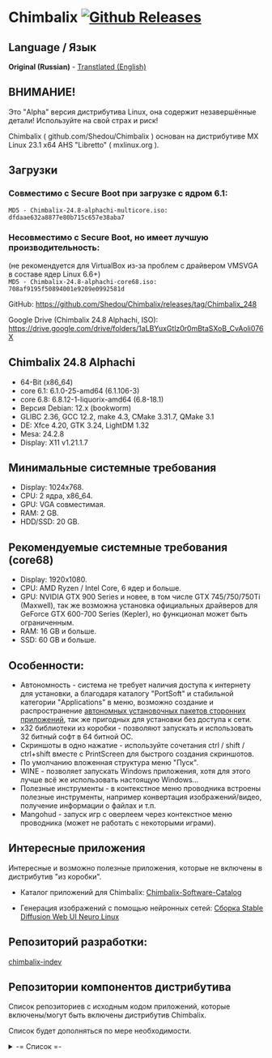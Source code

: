 # Chimbalix [![Github Releases](https://img.shields.io/github/downloads/Shedou/Chimbalix/total.svg)](https://github.com/Shedou/Chimbalix/releases)

## Language / Язык
**Original (Russian)** - [Transtlated (English)](https://github.com/Shedou/Chimbalix/blob/main/README-EN.md)

## ВНИМАНИЕ!

Это "Alpha" версия дистрибутива Linux, она содержит незавершённые детали! Используйте на свой страх и риск!

Chimbalix ( github.com/Shedou/Chimbalix ) основан на дистрибутиве MX Linux 23.1 x64 AHS "Libretto" ( mxlinux.org ).

## Загрузки

### Совместимо с Secure Boot при загрузке с ядром 6.1:
`MD5 - Chimbalix-24.8-alphachi-multicore.iso: dfdaae632a8877e80b715c657e38aba7`

### Несовместимо с Secure Boot, но имеет лучшую производительность:
(не рекомендуется для VirtualBox из-за проблем с драйвером VMSVGA в составе ядер Linux 6.6+)\
`MD5 - Chimbalix-24.8-alphachi-core68.iso: 708af9195f50894001e9209e0992581d`

GitHub: https://github.com/Shedou/Chimbalix/releases/tag/Chimbalix_248

Google Drive (Chimbalix 24.8 Alphachi, ISO): https://drive.google.com/drive/folders/1aLBYuxGtlz0r0mBtaSXoB_CvAoli076X

## Chimbalix 24.8 Alphachi
* 64-Bit (x86_64)
* core 6.1: 6.1.0-25-amd64 (6.1.106-3)
* core 6.8: 6.8.12-1-liquorix-amd64 (6.8-18.1)
* Версия Debian: 12.x (bookworm)
* GLIBC 2.36, GCC 12.2, make 4.3, CMake 3.31.7, QMake 3.1
* DE: Xfce 4.20, GTK 3.24, LightDM 1.32
* Mesa: 24.2.8
* Display: X11 v1.21.1.7

## Минимальные системные требования
* Display: 1024x768.
* CPU: 2 ядра, x86_64.
* GPU: VGA совместимая.
* RAM: 2 GB.
* HDD/SSD: 20 GB.

## Рекомендуемые системные требования (core68)
* Display: 1920x1080.
* CPU: AMD Ryzen / Intel Core, 6 ядер и больше.
* GPU: NVIDIA GTX 900 Series и новее, в том числе GTX 745/750/750Ti (Maxwell), так же возможна установка официальных драйверов для GeForce GTX 600-700 Series (Kepler), но функционал может быть ограниченным.
* RAM: 16 GB и больше.
* SSD: 60 GB и больше.

## Особенности:
* Автономность - система не требует наличия доступа к интернету для установки, а благодаря каталогу "PortSoft" и стабильной категории "Applications" в меню, возможно создание и распространение [автономных установочных пакетов сторонних приложений](https://github.com/Shedou/Chimbalix-Software-Catalog), так же пригодных для установки без доступа к сети.
* x32 библиотеки из коробки - позволяют запускать и использовать 32 битный софт в 64 битной ОС.
* Скриншоты в одно нажатие - используйте сочетания ctrl / shift / ctrl+shift вместе с PrintScreen для быстрого создания скриншотов.
* По умолчанию вложенная структура меню "Пуск".
* WINE - позволяет запускать Windows приложения, хотя для этого лучше всё же использовать настоящую Windows...
* Полезные инструменты - в контекстное меню проводника встроены полезные инструменты, например конвертация изображений/видео, получение информации о файлах и т.п.
* Mangohud - запуск игр с оверлеем через контекстное меню проводника (может не работать с некоторыми играми).

## Интересные приложения
Интересные и возможно полезные приложения, которые не включены в дистрибутив "из коробки".

* Каталог приложений для Chimbalix: [Chimbalix-Software-Catalog](https://github.com/Shedou/Chimbalix-Software-Catalog)

* Генерация изображений с помощью нейронных сетей: [Сборка Stable Diffusion Web UI Neuro Linux](https://github.com/Shedou/Neuro/tree/main/SD_WEBUI_Neuro_Linux)

## Репозиторий разработки:

[chimbalix-indev](https://github.com/Shedou/chimbalix-indev)

## Репозитории компонентов дистрибутива
Список репозиториев с исходным кодом приложений, которые включены/могут быть включены дистрибутив Chimbalix.

Список будет дополняться по мере необходимости.

<details>
  <summary>-= Список =-</summary>

* Программа установки дистрибутива: [chimbalix-installer](https://github.com/Shedou/chimbalix-installer)
* Программа создания ISO образа дистрибутива: [chimbalix-snapshot](https://github.com/Shedou/chimbalix-snapshot)
* Анализатор использованного места на дисках Baobab: [chimbalix-baobab](https://github.com/Shedou/chimbalix-baobab)

</details>
